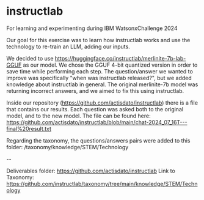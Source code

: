# instructlab
For learning and experimenting during IBM WatsonxChallenge 2024


Our goal for this exercise was to learn how instructlab works and use the technology to re-train an LLM, adding our inputs.

We decided to use https://huggingface.co/instructlab/merlinite-7b-lab-GGUF as our model. We chose the GGUF 4-bit quantized version in order to save time while performing each step.
The question/answer we wanted to improve was specifically "when was instructlab released?", but we added knowledge about instructlab in general. The original merlinite-7b model was returning incorrect answers, and we aimed to fix this using instructlab.

Inside our repository (https://github.com/actisdato/instructlab) there is a file that contains our results. Each question was asked both to the original model, and to the new model. The file can be found here: https://github.com/actisdato/instructlab/blob/main/chat-2024_07_16T---final%20result.txt

Regarding the taxonomy, the questions/answers pairs were added to this folder: /taxonomy/knowledge/STEM/Technology



--

Deliverables folder: https://github.com/actisdato/instructlab
Link to Taxonomy: https://github.com/instructlab/taxonomy/tree/main/knowledge/STEM/Technology
